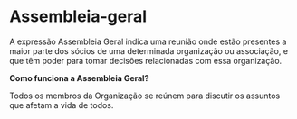 # Assembleia-geral



A expressão Assembleia Geral indica uma reunião onde estão presentes a maior parte dos sócios 
de uma determinada organização ou associação, e que têm poder para tomar decisões relacionadas 
com essa organização.

**Como funciona a Assembleia Geral?**

Todos os membros da Organização se reúnem para discutir os assuntos que afetam a vida de todos.

